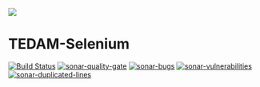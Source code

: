 
<a href="http://www.logo.com.tr"><img src="https://www.logo.com.tr/assets/images/kurumsal-gorseller/thumb-logo.png"/></a>

# TEDAM-Selenium

[![Build Status](https://travis-ci.com/logobs/tedam-selenium.svg?branch=master)](https://travis-ci.com/logobs/tedam-selenium)
[![sonar-quality-gate][sonar-quality-gate]][sonar-url] [![sonar-bugs][sonar-bugs]][sonar-url] [![sonar-vulnerabilities][sonar-vulnerabilities]][sonar-url] [![sonar-duplicated-lines][sonar-dublicated-lines]][sonar-url]

[sonar-url]: https://sonarcloud.io/dashboard?id=com.lbs.tedam%3Atedam-selenium
[sonar-quality-gate]: https://sonarcloud.io/api/project_badges/measure?project=com.lbs.tedam%3Atedam-selenium&metric=alert_status
[sonar-bugs]: https://sonarcloud.io/api/project_badges/measure?project=com.lbs.tedam%3Atedam-selenium&metric=bugs
[sonar-vulnerabilities]: https://sonarcloud.io/api/project_badges/measure?project=com.lbs.tedam%3Atedam-selenium&metric=vulnerabilities
[sonar-dublicated-lines]: https://sonarcloud.io/api/project_badges/measure?project=com.lbs.tedam%3Atedam-selenium&metric=duplicated_lines_density
